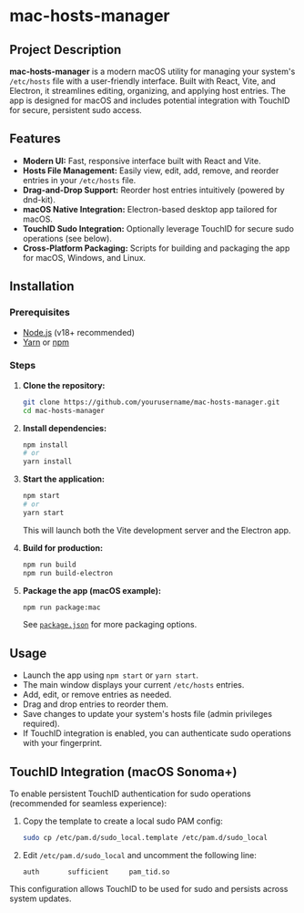 # mac-hosts-manager

## Project Description

**mac-hosts-manager** is a modern macOS utility for managing your system's `/etc/hosts` file with a user-friendly interface. Built with React, Vite, and Electron, it streamlines editing, organizing, and applying host entries. The app is designed for macOS and includes potential integration with TouchID for secure, persistent sudo access.

## Features

- **Modern UI:** Fast, responsive interface built with React and Vite.
- **Hosts File Management:** Easily view, edit, add, remove, and reorder entries in your `/etc/hosts` file.
- **Drag-and-Drop Support:** Reorder host entries intuitively (powered by dnd-kit).
- **macOS Native Integration:** Electron-based desktop app tailored for macOS.
- **TouchID Sudo Integration:** Optionally leverage TouchID for secure sudo operations (see below).
- **Cross-Platform Packaging:** Scripts for building and packaging the app for macOS, Windows, and Linux.

## Installation

### Prerequisites

- [Node.js](https://nodejs.org/) (v18+ recommended)
- [Yarn](https://yarnpkg.com/) or [npm](https://www.npmjs.com/)

### Steps

1. **Clone the repository:**
   ```sh
   git clone https://github.com/yourusername/mac-hosts-manager.git
   cd mac-hosts-manager
   ```

2. **Install dependencies:**
   ```sh
   npm install
   # or
   yarn install
   ```

3. **Start the application:**
   ```sh
   npm start
   # or
   yarn start
   ```

   This will launch both the Vite development server and the Electron app.

4. **Build for production:**
   ```sh
   npm run build
   npm run build-electron
   ```

5. **Package the app (macOS example):**
   ```sh
   npm run package:mac
   ```

   See [`package.json`](package.json:1) for more packaging options.

## Usage

- Launch the app using `npm start` or `yarn start`.
- The main window displays your current `/etc/hosts` entries.
- Add, edit, or remove entries as needed.
- Drag and drop entries to reorder them.
- Save changes to update your system's hosts file (admin privileges required).
- If TouchID integration is enabled, you can authenticate sudo operations with your fingerprint.

## TouchID Integration (macOS Sonoma+)

To enable persistent TouchID authentication for sudo operations (recommended for seamless experience):

1. Copy the template to create a local sudo PAM config:
   ```sh
   sudo cp /etc/pam.d/sudo_local.template /etc/pam.d/sudo_local
   ```

2. Edit `/etc/pam.d/sudo_local` and uncomment the following line:
   ```
   auth       sufficient     pam_tid.so
   ```

This configuration allows TouchID to be used for sudo and persists across system updates.